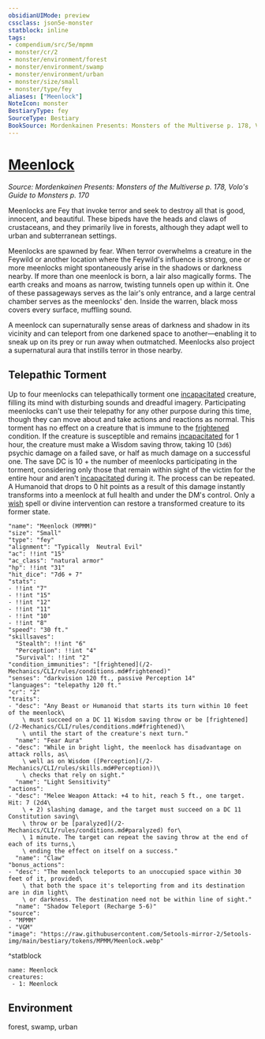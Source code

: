 ```yaml
---
obsidianUIMode: preview
cssclass: json5e-monster
statblock: inline
tags:
- compendium/src/5e/mpmm
- monster/cr/2
- monster/environment/forest
- monster/environment/swamp
- monster/environment/urban
- monster/size/small
- monster/type/fey
aliases: ["Meenlock"]
NoteIcon: monster
BestiaryType: fey
SourceType: Bestiary
BookSource: Mordenkainen Presents: Monsters of the Multiverse p. 178, Volo's Guide to Monsters p. 170
---
```

# [Meenlock](2-Mechanics/CLI/bestiary/fey/meenlock-mpmm.md)
*Source: Mordenkainen Presents: Monsters of the Multiverse p. 178, Volo's Guide to Monsters p. 170*  

Meenlocks are Fey that invoke terror and seek to destroy all that is good, innocent, and beautiful. These bipeds have the heads and claws of crustaceans, and they primarily live in forests, although they adapt well to urban and subterranean settings.

Meenlocks are spawned by fear. When terror overwhelms a creature in the Feywild or another location where the Feywild's influence is strong, one or more meenlocks might spontaneously arise in the shadows or darkness nearby. If more than one meenlock is born, a lair also magically forms. The earth creaks and moans as narrow, twisting tunnels open up within it. One of these passageways serves as the lair's only entrance, and a large central chamber serves as the meenlocks' den. Inside the warren, black moss covers every surface, muffling sound.

A meenlock can supernaturally sense areas of darkness and shadow in its vicinity and can teleport from one darkened space to another—enabling it to sneak up on its prey or run away when outmatched. Meenlocks also project a supernatural aura that instills terror in those nearby.

## Telepathic Torment

Up to four meenlocks can telepathically torment one [incapacitated](/2-Mechanics/CLI/rules/conditions.md#incapacitated) creature, filling its mind with disturbing sounds and dreadful imagery. Participating meenlocks can't use their telepathy for any other purpose during this time, though they can move about and take actions and reactions as normal. This torment has no effect on a creature that is immune to the [frightened](/2-Mechanics/CLI/rules/conditions.md#frightened) condition. If the creature is susceptible and remains [incapacitated](/2-Mechanics/CLI/rules/conditions.md#incapacitated) for 1 hour, the creature must make a Wisdom saving throw, taking 10 (`3d6`) psychic damage on a failed save, or half as much damage on a successful one. The save DC is 10 + the number of meenlocks participating in the torment, considering only those that remain within sight of the victim for the entire hour and aren't [incapacitated](/2-Mechanics/CLI/rules/conditions.md#incapacitated) during it. The process can be repeated. A Humanoid that drops to 0 hit points as a result of this damage instantly transforms into a meenlock at full health and under the DM's control. Only a [wish](/2-Mechanics/CLI/spells/wish.md) spell or divine intervention can restore a transformed creature to its former state.

```statblock
"name": "Meenlock (MPMM)"
"size": "Small"
"type": "fey"
"alignment": "Typically  Neutral Evil"
"ac": !!int "15"
"ac_class": "natural armor"
"hp": !!int "31"
"hit_dice": "7d6 + 7"
"stats":
- !!int "7"
- !!int "15"
- !!int "12"
- !!int "11"
- !!int "10"
- !!int "8"
"speed": "30 ft."
"skillsaves":
  "Stealth": !!int "6"
  "Perception": !!int "4"
  "Survival": !!int "2"
"condition_immunities": "[frightened](/2-Mechanics/CLI/rules/conditions.md#frightened)"
"senses": "darkvision 120 ft., passive Perception 14"
"languages": "telepathy 120 ft."
"cr": "2"
"traits":
- "desc": "Any Beast or Humanoid that starts its turn within 10 feet of the meenlock\
    \ must succeed on a DC 11 Wisdom saving throw or be [frightened](/2-Mechanics/CLI/rules/conditions.md#frightened)\
    \ until the start of the creature's next turn."
  "name": "Fear Aura"
- "desc": "While in bright light, the meenlock has disadvantage on attack rolls, as\
    \ well as on Wisdom ([Perception](/2-Mechanics/CLI/rules/skills.md#Perception))\
    \ checks that rely on sight."
  "name": "Light Sensitivity"
"actions":
- "desc": "Melee Weapon Attack: +4 to hit, reach 5 ft., one target. Hit: 7 (2d4\
    \ + 2) slashing damage, and the target must succeed on a DC 11 Constitution saving\
    \ throw or be [paralyzed](/2-Mechanics/CLI/rules/conditions.md#paralyzed) for\
    \ 1 minute. The target can repeat the saving throw at the end of each of its turns,\
    \ ending the effect on itself on a success."
  "name": "Claw"
"bonus_actions":
- "desc": "The meenlock teleports to an unoccupied space within 30 feet of it, provided\
    \ that both the space it's teleporting from and its destination are in dim light\
    \ or darkness. The destination need not be within line of sight."
  "name": "Shadow Teleport (Recharge 5-6)"
"source":
- "MPMM"
- "VGM"
"image": "https://raw.githubusercontent.com/5etools-mirror-2/5etools-img/main/bestiary/tokens/MPMM/Meenlock.webp"
```
^statblock

```encounter-table
name: Meenlock
creatures:
 - 1: Meenlock
```

## Environment

forest, swamp, urban